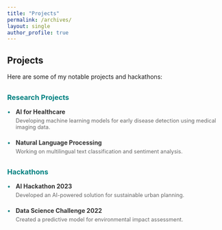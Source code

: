 ```yaml
---
title: "Projects"
permalink: /archives/
layout: single
author_profile: true
---
```


<div class="projects-container">
  <h2>Projects</h2>
  <p>Here are some of my notable projects and hackathons:</p>

  <div class="project-section">
    <h3>Research Projects</h3>
    <ul>
      <li>
        <strong>AI for Healthcare</strong>
        <p>Developing machine learning models for early disease detection using medical imaging data.</p>
      </li>
      <li>
        <strong>Natural Language Processing</strong>
        <p>Working on multilingual text classification and sentiment analysis.</p>
      </li>
    </ul>
  </div>

  <div class="project-section">
    <h3>Hackathons</h3>
    <ul>
      <li>
        <strong>AI Hackathon 2023</strong>
        <p>Developed an AI-powered solution for sustainable urban planning.</p>
      </li>
      <li>
        <strong>Data Science Challenge 2022</strong>
        <p>Created a predictive model for environmental impact assessment.</p>
      </li>
    </ul>
  </div>
</div>

<style>
.projects-container {
  margin-top: 0;
  padding-top: 0;
}

.project-section {
  margin: 30px 0;
}

.project-section h3 {
  color: #008080;
  margin-bottom: 15px;
}

.project-section ul {
  list-style: none;
  padding-left: 0;
}

.project-section li {
  margin-bottom: 20px;
  padding-left: 20px;
  position: relative;
}

.project-section li:before {
  content: "•";
  position: absolute;
  left: 0;
  color: #008080;
}

.project-section strong {
  display: block;
  margin-bottom: 5px;
  color: #333;
}

.project-section p {
  margin: 0;
  color: #666;
  font-size: 0.9em;
}
</style> 